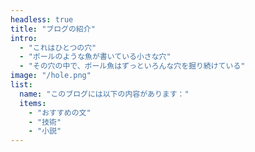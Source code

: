 ```yaml
---
headless: true
title: "ブログの紹介"
intro:
  - "これはひとつの穴"
  - "ボールのような魚が書いている小さな穴"
  - "その穴の中で、ボール魚はずっといろんな穴を掘り続けている"
image: "/hole.png"
list:
  name: "このブログには以下の内容があります："
  items:
    - "おすすめの文"
    - "技術"
    - "小説"
---
```

